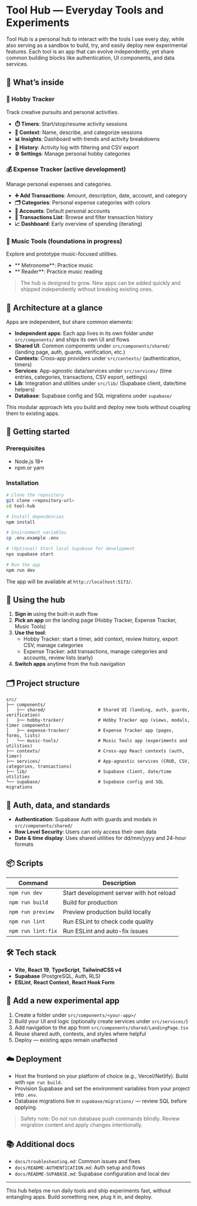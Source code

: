 # Tool Hub — Everyday Tools and Experiments

Tool Hub is a personal hub to interact with the tools I use every day, while also serving as a sandbox to build, try, and easily deploy new experimental features. Each tool is an app that can evolve independently, yet share common building blocks like authentication, UI components, and data services.

## 🎯 What’s inside

### 🎨 Hobby Tracker
Track creative pursuits and personal activities.
- **⏱️ Timers**: Start/stop/resume activity sessions
- **📝 Context**: Name, describe, and categorize sessions
- **📊 Insights**: Dashboard with trends and activity breakdowns
- **📜 History**: Activity log with filtering and CSV export
- **⚙️ Settings**: Manage personal hobby categories

### 💰 Expense Tracker (active development)
Manage personal expenses and categories.
- **➕ Add Transactions**: Amount, description, date, account, and category
- **🗂 Categories**: Personal expense categories with colors
- **🏦 Accounts**: Default personal accounts
- **📃 Transactions List**: Browse and filter transaction history
- **📈 Dashboard**: Early overview of spending (iterating)

### 🎵 Music Tools (foundations in progress)
Explore and prototype music-focused utilities.
- ** Metronome**: Practice music
- ** Reader**: Practice music reading

> The hub is designed to grow. New apps can be added quickly and shipped independently without breaking existing ones.

## 🧩 Architecture at a glance

Apps are independent, but share common elements:
- **Independent apps**: Each app lives in its own folder under `src/components/` and ships its own UI and flows
- **Shared UI**: Common components under `src/components/shared/` (landing page, auth, guards, verification, etc.)
- **Contexts**: Cross-app providers under `src/contexts/` (authentication, timers)
- **Services**: App-agnostic data/services under `src/services/` (time entries, categories, transactions, CSV export, settings)
- **Lib**: Integration and utilities under `src/lib/` (Supabase client, date/time helpers)
- **Database**: Supabase config and SQL migrations under `supabase/`

This modular approach lets you build and deploy new tools without coupling them to existing apps.

## 🚀 Getting started

### Prerequisites
- Node.js 18+
- npm or yarn

### Installation

```bash
# Clone the repository
git clone <repository-url>
cd tool-hub

# Install dependencies
npm install

# Environment variables
cp .env.example .env

# (Optional) Start local Supabase for development
npx supabase start

# Run the app
npm run dev
```

The app will be available at `http://localhost:5173/`.

## 🧭 Using the hub
1. **Sign in** using the built-in auth flow
2. **Pick an app** on the landing page (Hobby Tracker, Expense Tracker, Music Tools)
3. **Use the tool**:
   - Hobby Tracker: start a timer, add context, review history, export CSV, manage categories
   - Expense Tracker: add transactions, manage categories and accounts, review lists (early)
4. **Switch apps** anytime from the hub navigation

## 🗂 Project structure

```
src/
├── components/
│   ├── shared/                    # Shared UI (landing, auth, guards, verification)
│   ├── hobby-tracker/             # Hobby Tracker app (views, modals, timer components)
│   ├── expense-tracker/           # Expense Tracker app (pages, forms, lists)
│   └── music-tools/               # Music Tools app (experiments and utilities)
├── contexts/                      # Cross-app React contexts (auth, timer)
├── services/                      # App-agnostic services (CRUD, CSV, categories, transactions)
├── lib/                           # Supabase client, date/time utilities
└── supabase/                      # Supabase config and SQL migrations
```

## 🔐 Auth, data, and standards
- **Authentication**: Supabase Auth with guards and modals in `src/components/shared/`
- **Row Level Security**: Users can only access their own data
- **Date & time display**: Uses shared utilities for dd/mm/yyyy and 24-hour formats

## 📦 Scripts

| Command | Description |
|---------|-------------|
| `npm run dev` | Start development server with hot reload |
| `npm run build` | Build for production |
| `npm run preview` | Preview production build locally |
| `npm run lint` | Run ESLint to check code quality |
| `npm run lint:fix` | Run ESLint and auto-fix issues |

## 🛠 Tech stack
- **Vite**, **React 19**, **TypeScript**, **TailwindCSS v4**
- **Supabase** (PostgreSQL, Auth, RLS)
- **ESLint**, **React Context**, **React Hook Form**

## 🧪 Add a new experimental app
1. Create a folder under `src/components/<your-app>/`
2. Build your UI and logic (optionally create services under `src/services/`)
3. Add navigation to the app from `src/components/shared/LandingPage.tsx`
4. Reuse shared auth, contexts, and styles where helpful
5. Deploy — existing apps remain unaffected

## ☁️ Deployment
- Host the frontend on your platform of choice (e.g., Vercel/Netlify). Build with `npm run build`.
- Provision Supabase and set the environment variables from your project into `.env`.
- Database migrations live in `supabase/migrations/` — review SQL before applying.

> Safety note: Do not run database push commands blindly. Review migration content and apply changes intentionally.

## 📚 Additional docs
- `docs/troubleshooting.md`: Common issues and fixes
- `docs/README-AUTHENTICATION.md`: Auth setup and flows
- `docs/README-SUPABASE.md`: Supabase configuration and local dev

---

This hub helps me run daily tools and ship experiments fast, without entangling apps. Build something new, plug it in, and deploy.
